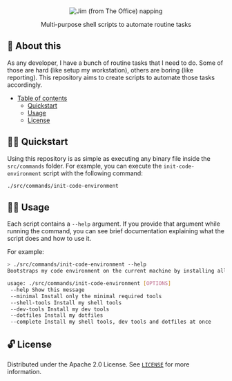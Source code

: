 <p align="center">
  <br>
   <img src="https://media.giphy.com/media/JstFYY8FwlBm48n7De/giphy.gif" alt="Jim (from The Office) napping" title="Execution Mode header's GIF" />
  <br>
</p>
<p align="center">
Multi-purpose shell scripts to automate routine tasks 
</p>

## 📖 About this

As any developer, I have a bunch of routine tasks that I need to do. Some of those are hard (like setup my workstation), others are boring (like reporting). This repository aims to create scripts to automate those tasks accordingly.

* [Table of contents][empty]
  * [Quickstart][section-quickstart]
  * [Usage][section-usage]
  * [License][section-license]

## 🧙‍♂️ Quickstart

Using this repository is as simple as executing any binary file inside the `src/commands` folder. For example, you can execute the `init-code-environment` script with the following command:

```sh
./src/commands/init-code-environment
```

## 👩‍🔬 Usage

Each script contains a `--help` argument. If you provide that argument while running the command, you can see brief documentation explaining what the script does and how to use it.

For example:
```sh
> ./src/commands/init-code-environment --help
Bootstraps my code environment on the current machine by installing all required tools and dotfiles.

usage: ./src/commands/init-code-environment [OPTIONS]	 
 --help Show this message	 
 --minimal Install only the minimal required tools	 
 --shell-tools Install my shell tools	 
 --dev-tools Install my dev tools	 
 --dotfiles Install my dotfiles	 
 --complete Install my shell tools, dev tools and dotfiles at once
```

## 🔓 License

Distributed under the Apache 2.0 License. See [`LICENSE`][file-license] for more information.

[comment]: <> (Link references)
[comment]: <> (----------------------------------------------------------------------------------------)
[empty]: # "An empty link"
[section-quickstart]: #-quickstart "Go to Quickstart section"
[section-usage]: #-usage "Go to Usage section"
[section-license]: #-license "Go to License section"
[file-contributing]: CONTRIBUTING.md "Open CONTRIBUTING.md file"
[file-license]: LICENSE "Open LICENSE file"